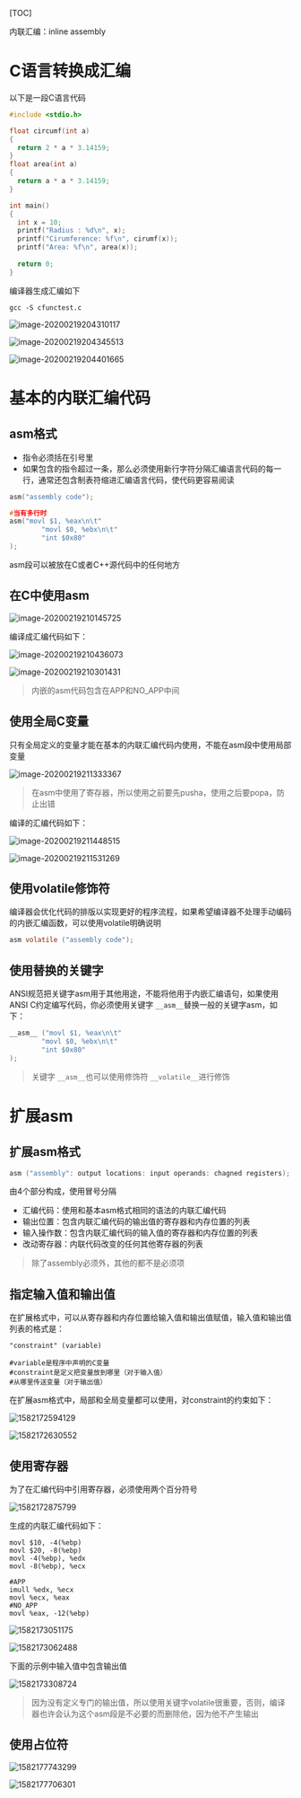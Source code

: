 [TOC]

内联汇编：inline assembly

# C语言转换成汇编

以下是一段C语言代码

```c
#include <stdio.h>

float circumf(int a)
{
  return 2 * a * 3.14159;
}
float area(int a)
{
  return a * a * 3.14159;
}

int main()
{
  int x = 10;
  printf("Radius : %d\n", x);
  printf("Cirumference: %f\n", cirumf(x));
  printf("Area: %f\n", area(x));
  
  return 0;
}
```

编译器生成汇编如下

```shell
gcc -S cfunctest.c
```

![image-20200219204310117](/Users/chenyansong/Documents/note/images/linux/assemly/image-20200219204310117.png)

![image-20200219204345513](/Users/chenyansong/Documents/note/images/linux/assemly/image-20200219204345513.png)

![image-20200219204401665](/Users/chenyansong/Documents/note/images/linux/assemly/image-20200219204401665.png)



# 基本的内联汇编代码

## asm格式

* 指令必须括在引号里
* 如果包含的指令超过一条，那么必须使用新行字符分隔汇编语言代码的每一行，通常还包含制表符缩进汇编语言代码，使代码更容易阅读

```c
asm("assembly code");

#当有多行时
asm("movl $1, %eax\n\t"
		"movl $0, %ebx\n\t"
		"int $0x80"
);
```

asm段可以被放在C或者C++源代码中的任何地方



## 在C中使用asm

![image-20200219210145725](/Users/chenyansong/Documents/note/images/linux/assemly/image-20200219210145725.png)

编译成汇编代码如下：

![image-20200219210436073](/Users/chenyansong/Documents/note/images/linux/assemly/image-20200219210436073.png)

![image-20200219210301431](/Users/chenyansong/Documents/note/images/linux/assemly/image-20200219210301431.png)

> 内嵌的asm代码包含在APP和NO_APP中间



## 使用全局C变量

只有全局定义的变量才能在基本的内联汇编代码内使用，不能在asm段中使用局部变量

![image-20200219211333367](/Users/chenyansong/Documents/note/images/linux/assemly/image-20200219211333367.png)

> 在asm中使用了寄存器，所以使用之前要先pusha，使用之后要popa，防止出错

编译的汇编代码如下：

![image-20200219211448515](/Users/chenyansong/Documents/note/images/linux/assemly/image-20200219211448515.png)

![image-20200219211531269](/Users/chenyansong/Documents/note/images/linux/assemly/image-20200219211531269.png)



## 使用volatile修饰符

编译器会优化代码的排版以实现更好的程序流程，如果希望编译器不处理手动编码的内嵌汇编函数，可以使用volatile明确说明

```c
asm volatile ("assembly code");
```



## 使用替换的关键字

ANSI规范把关键字asm用于其他用途，不能将他用于内嵌汇编语句，如果使用ANSI C约定编写代码，你必须使用关键字 `__asm__`替换一般的关键字asm，如下：

```c
__asm__ ("movl $1, %eax\n\t"
		"movl $0, %ebx\n\t"
		"int $0x80"
);
```

> 关键字 `__asm__`也可以使用修饰符 `__volatile__`进行修饰



# 扩展asm

## 扩展asm格式

```c
asm ("assembly": output locations: input operands: chagned registers);
```

由4个部分构成，使用冒号分隔

* 汇编代码：使用和基本asm格式相同的语法的内联汇编代码
* 输出位置：包含内联汇编代码的输出值的寄存器和内存位置的列表
* 输入操作数：包含内联汇编代码的输入值的寄存器和内存位置的列表
* 改动寄存器：内联代码改变的任何其他寄存器的列表

> 除了assembly必须外，其他的都不是必须项

## 指定输入值和输出值

在扩展格式中，可以从寄存器和内存位置给输入值和输出值赋值，输入值和输出值列表的格式是：

```shell
"constraint" (variable)

#variable是程序中声明的C变量
#constraint是定义把变量放到哪里（对于输入值）
#从哪里传送变量（对于输出值）
```

在扩展asm格式中，局部和全局变量都可以使用，对constraint的约束如下：

![1582172594129](E:\git-workspace\note\images\linux\assemly\1582172594129.png)

![1582172630552](E:\git-workspace\note\images\linux\assemly\1582172630552.png)

## 使用寄存器

为了在汇编代码中引用寄存器，必须使用两个百分符号

![1582172875799](E:\git-workspace\note\images\linux\assemly\1582172875799.png)

生成的内联汇编代码如下：

```assembly
movl $10, -4(%ebp)
movl $20, -8(%ebp)
movl -4(%ebp), %edx
movl -8(%ebp), %ecx

#APP
imull %edx, %ecx
movl %ecx, %eax
#NO_APP
movl %eax, -12(%ebp)
```

![1582173051175](E:\git-workspace\note\images\linux\assemly\1582173051175.png)

![1582173062488](E:\git-workspace\note\images\linux\assemly\1582173062488.png)

下面的示例中输入值中包含输出值

![1582173308724](E:\git-workspace\note\images\linux\assemly\1582173308724.png)

> 因为没有定义专门的输出值，所以使用关键字volatile很重要，否则，编译器也许会认为这个asm段是不必要的而删除他，因为他不产生输出



## 使用占位符







![1582177743299](C:\Users\landun\AppData\Roaming\Typora\typora-user-images\1582177743299.png)

![1582177706301](C:\Users\landun\AppData\Roaming\Typora\typora-user-images\1582177706301.png)















